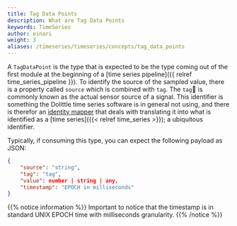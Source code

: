 ```yaml
---
title: Tag Data Points
description: What are Tag Data Points
keywords: TimeSeries
author: einari
weight: 3
aliases: /timeseries/timeseries/concepts/tag_data_points
---
```

A `TagDataPoint` is the type that is expected to be the type coming out of the first module
at the beginning of a [time series pipeline]({{ relref time_series_pipeline }}).
To identify the source of the sampled value, there is a property called `source` which is
combined with `tag`. The `tag` is commonly known as the actual sensor source of a signal.
This identifier is something the Dolittle time series software is in general not using,
and there is therefor an [identity mapper](/timeseries/identitymapper) that
deals with translating it into what is identified as a [time series]({{< relref time_series >}});
a ubiquitous identifier.

Typically, if consuming this type, you can expect the following payload as JSON:

```json
{
    "source": "string",
    "tag": "tag",
    "value": number | string | any,
    "timestamp": "EPOCH in milliseconds"
}
```

{{% notice information %}}
Important to notice that the timestamp is in standard UNIX EPOCH time with
milliseconds granularity.
{{% /notice %}}
